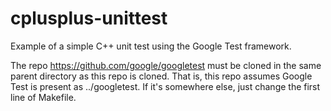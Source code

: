 # cplusplus-unittest
Example of a simple C++ unit test using the Google Test framework.

The repo https://github.com/google/googletest must be cloned in the same
parent directory as this repo is cloned.  That is, this repo assumes
Google Test is present as ../googletest.  If it's somewhere else, just
change the first line of Makefile.
